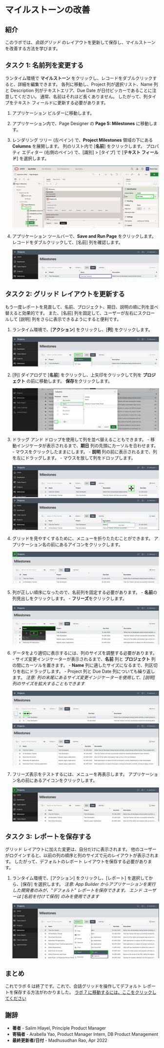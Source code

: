 # マイルストーンの改善

## 紹介
このラボでは、*会話グリッド* のレイアウトを更新して保存し、マイルストーンを改善する方法を学びます。

## タスク 1: 名前列を変更する
ランタイム環境で **マイルストーン** をクリックし、レコードをダブルクリックすると、詳細を編集できます。 各列に移動し、Project 列が選択リスト、Name 列と Description 列がテキストエリア、Due Date が日付ピッカーであることに注意してください。 通常、名前はそれほど長くありません。 したがって、列タイプをテキスト フィールドに更新する必要があります。

1. アプリケーション ビルダーに移動します。
2. アプリケーション内で、Page Designer の **Page 5: Milestones** に移動します。
3. レンダリング ツリー (左ペイン) で、**Project Milestones** 領域の下にある **Columns** を展開します。
     列のリスト内で [**名前**] をクリックします。
     プロパティ エディター (右側のペイン) で、[識別] > [タイプ] で [**テキスト フィールド**] を選択します。

    ![](images/set-name.png " ")

4. アプリケーション ツールバーで、**Save and Run Page** をクリックします。
     レコードをダブルクリックして、[名前] 列を確認します。

    ![](images/view-name.png " ")

## タスク 2: グリッド レイアウトを更新する
もう一度レポートを見直して、名前、プロジェクト、期日、説明の順に列を並べ替えると効果的です。 また、[名前] 列を固定して、ユーザーが左右にスクロールして [説明] 列をさらに表示できるようにすると便利です。

1. ランタイム環境で、[**アクション**] をクリックし、[**列**] をクリックします。

    ![](images/go-columns.png " ")

2. [列] ダイアログで [**名前**] をクリックし、上矢印をクリックして列を **プロジェクト** の前に移動します。
     **保存**をクリックします。

    ![](images/move-name.png " ")

3. ドラッグ アンド ドロップを使用して列を並べ替えることもできます。
       - 移動インジケータが表示されるまで、**期日** 列の先頭にカーソルを合わせます。
       - マウスをクリックしたままにします。
       - **説明** 列の前に表示されるまで、列を左にドラッグします。
       - マウスを放して列をドロップします。

    ![](images/show-movement.png " ")
    ![](images/drag-date.png " ")

4. グリッドを見やすくするために、メニューを折りたたむことができます。
     アプリケーション名の前にあるアイコンをクリックします。

    ![](images/hide-menu.png " ")

5. 列が正しい順序になったので、名前列を固定する必要があります。
       - **名前**の列見出しをクリックします。
       - **フリーズ**をクリックします。

    ![](images/freeze.png " ")

6. データをより適切に表示するには、列のサイズを調整する必要があります。
       - サイズ変更インジケーターが表示されるまで、**名前** 列と **プロジェクト** 列の間にカーソルを置きます。
       - **Name** 列に適したサイズになるまで、列区切りを右にドラッグします。
       - Project 列と Due Date 列についても繰り返します。
     *注意: 列の末尾にあるサイズ変更インジケーターを使用して、[説明] 列のサイズを拡大することもできます*

    ![](images/get-resize.png " ")
    ![](images/column-sizes.png " ")

7. フリーズ表示をテストするには、メニューを再表示します。 アプリケーション名の前にあるアイコンをクリックします。

    ![](images/freeze-display.png " ")

## タスク 3: レポートを保存する
グリッド レイアウトに加えた変更は、自分だけに表示されます。 他のユーザーがログインすると、以前の列の順序と列のサイズで元のレイアウトが表示されます。 したがって、デフォルトのレポート レイアウトを保存する必要があります。

1. ランタイム環境で、[アクション] をクリックし、[レポート] を選択してから、[保存] を選択します。
     *注意: App Builder からアプリケーションを実行した開発者のみが、"デフォルト" レポートを保存できます。 エンド ユーザーは [名前を付けて保存] のみを使用できます*

    ![](images/save.png " ")

## **まとめ**

これでラボ 6 は終了です。これで、会話グリッドを操作してデフォルト レポートを保存する方法がわかりました。 [ラボ 7 に移動するには、ここをクリックしてください](?lab=lab-7-improving-tasks)

## **謝辞**

  - **著者** - Salim Hlayel, Principle Product Manager
  - **寄稿者** - Arabella Yao, Product Manager Intern, DB Product Management
  - **最終更新者/日付** - Madhusudhan Rao, Apr 2022

